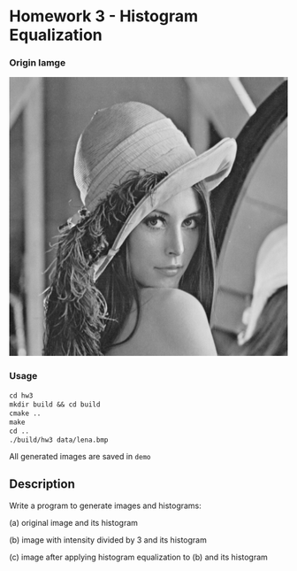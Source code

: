 # Homework 3 - Histogram Equalization
### Origin Iamge
![Origin Iamge](data/lena.bmp)

### Usage
```
cd hw3
mkdir build && cd build
cmake ..
make
cd ..
./build/hw3 data/lena.bmp
```
All generated images are saved in `demo`

## Description
Write a program to generate images and histograms:

(a) original image and its histogram

(b) image with intensity divided by 3 and its histogram

(c) image after applying histogram equalization to (b) and its histogram